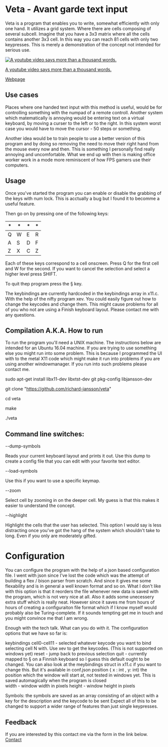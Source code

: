 # Veta - Avant garde text input
Veta is a program that enables you to write, somewhat efficiently with only one hand. It utilizes a grid system. Where there are cells composing of several subcell. Imagine that you have a 3x3 matrix where all the cells contains another 3x3 cell. In this way you can reach 81 cells with only two keypresses. This is merely a demonstration of the concept not intended for serious use. 

[![A youtube video says more than a thousand words.](http://eruditenow.com/img/1.jpg)](https://youtu.be/8kuppby-KJ0?t=170)  


[A youtube video says more than a thousand words.](https://youtu.be/8kuppby-KJ0?t=170)

[Webpage](http://eruditenow.com/)

## Use cases 
Places where one handed text input with this method is useful, would be for controlling something with the numpad of a remote controll. Another system which matematically is annoying would be entering text on a virtual keyboard, by moving a curser to the left or to the right. In this system worst case you would have to move the cursor - 50 steps or something. 

Another idea would be to train people to use a better version of this program and by doing so removing the need to move their right hand from the mouse every now and then. This is something I personally find really annoying and uncomfortable. What we end up with then is making office worker work in a mode more reminiscent of how FPS gamers use their computers.

## Usage 
Once you've started the program you can enable or disable the grabbing of the keys with num lock. This is acctually a bug but I found it to becomme a useful feature. 

Then go on by pressing one of the following keys:

| *   | *   | *   | *   |
| --- | --- | --- | --- |
| Q   | W   | E   | R   | 
| A   | S   | D   | F   |
| Z   | X   | C   | Z   |

Each of these keys correspond to a cell onscreen. Press Q for the first cell and W for the second. If you want to cancel the selection and select a higher level press SHIFT.

To quit thep program press the § key.

The keybindings are currently hardcoded in the keybindings array in x11.c. With the help of the nifty program xev. You could easily figure out how to change the keycodes and change them. This might cause problems for all of you who not are using a Finish keyboard layout. Please contact me with any questions.


## Compilation A.K.A. How to run
To run the program you'll need a UNIX machine. The instructions below are intended for an Ubuntu 16.04 machine. If you are trying to use something else you might run into some problem. This is because I programmed the UI with to the metal X11 code which might make it run into problems if you are using another windowmanager. If you run into such problems please contact me. 

sudo apt-get install libx11-dev libxtst-dev git pkg-config libjansson-dev

git clone "https://github.com/richard-jansson/veta"

cd veta

make 

./veta


## Command line switches:

--dump-symbols

Reads your current keyboard layout and prints it out. Use this dump to create a config file that you can edit with your favorite text editor.

--load-symbols

Use this if you want to use a specific keymap. 

--zoom

Select cell by zooming in on the deeper cell. My guess is that this makes it easier to understand the concept.

--highlight

Highlight the cells that the user has selected. This option I would say is less distracting once you've got the hang of the system which shouldn't take to long. Even if you only are moderately gifted.

# Configuration 
You can configure the program with the help of a json based configuration file. I went with json since I've lost the code which was the attempt of building a flex / bison parser from scratch. And since it gives me some flexability and is in general a well known format and so on. What I don't like with this option is that it reorders the file whenever new data is saved with the program, which is not very nice at all. Also it adds some unecessery extra stuff which is really neat. However since it saves me from hours of hours of creating a configuraiton file format which if I know myself would probably also be Turing-complete. If it sounds tempting get me in touch and you might convince me that I am wrong.  

Enough with the tech talk. What can you do with it. The configuration options that we have so far is: 

keybindings 
	cell0-cell11 - selected whatever keycode you want to bind selecting cell N with. Use xev to get the keycodes. (This is not supported on windows yet)
	reset - jump back to previous selection 
	quit - currently mapped to § on a Finnish keyboard so I guess this default ought to be changed. You can also look at the meybindings struct in x11.c if you want to change this. But it's available in conf.json
	position { x : int , y:  int) the position which the window will start at, not tested in windows yet. This is saved automagically when the program is closed  
	width - window width in pixels 
	height - window height in pixels		

Symbols: the symbols are saved as an array consisting of an object with a key for the description and the keycode to be sent 
	Expect all of this to be changed to support a wider range of features than just single keypresses. 
## Feedback 

If you are interested by this contact me via the form in the link below. 
[Contact](http://eruditenow.com/#contact)
